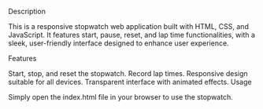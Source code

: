 Description

This is a responsive stopwatch web application built with HTML, CSS, and JavaScript. It features start, pause, reset, and lap time functionalities, with a sleek, user-friendly interface designed to enhance user experience.

Features

Start, stop, and reset the stopwatch.
Record lap times.
Responsive design suitable for all devices.
Transparent interface with animated effects.
Usage

Simply open the index.html file in your browser to use the stopwatch.

